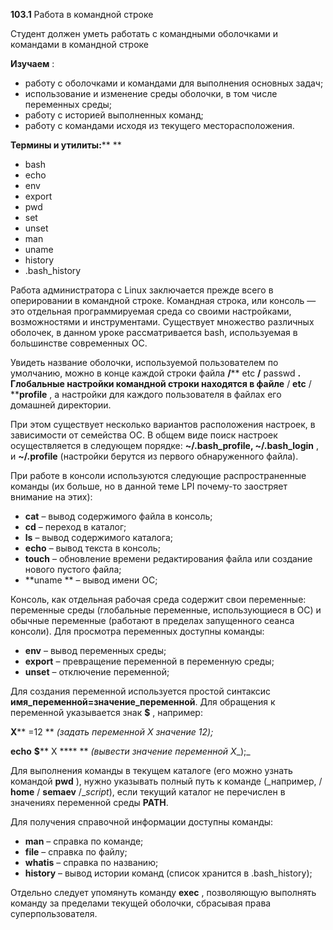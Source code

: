 **103.1** Работа в командной строке

Студент должен уметь работать с командными оболочками и командами в командной строке

**Изучаем** :

- работу с оболочками и командами для выполнения основных задач;
- использование и изменение среды оболочки, в том числе переменных среды;
- работу с историей выполненных команд;
- работу с командами исходя из текущего месторасположения.

**Термины и утилиты:****        **

- bash
- echo
- env
- export
- pwd
- set
- unset
- man
- uname
- history
- .bash\_history

Работа администратора с Linux заключается прежде всего в оперировании в командной строке. Командная строка, или консоль — это отдельная программируемая среда со своими настройками, возможностями и инструментами. Существует множество различных оболочек, в данном уроке рассматривается bash, используемая в большинстве современных ОС.

Увидеть название оболочки, используемой пользователем по умолчанию, можно в конце каждой строки файла **/**** etc ****/**** passwd **. Глобальные настройки командной строки находятся в файле** / ****etc**** / ****profile** , а настройки для каждого пользователя в файлах его домашней директории.

При этом существует несколько вариантов расположения настроек, в зависимости от семейства ОС. В общем виде поиск настроек осуществляется в следующем порядке:   **~/.bash\_profile, ~/.bash\_login** , и **~/.profile** (настройки берутся из первого обнаруженного файла).

При работе в консоли используются следующие распространенные команды (их больше, но в данной теме LPI почему-то заостряет внимание на этих):

- **cat**          –  вывод содержимого файла в консоль;
- **cd**         – переход в каталог;
- **ls**         – вывод содержимого каталога;
- **echo**         – вывод текста в консоль;
- **touch**         – обновление времени редактирования файла или создание нового пустого файла;
- **uname       ** – вывод имени ОС;

Консоль, как отдельная рабочая среда содержит свои переменные: переменные среды (глобальные переменные, использующиеся в ОС) и обычные переменные (работают в пределах запущенного сеанса консоли). Для просмотра переменных доступны команды:

- **env** – вывод переменных среды;
- **export** – превращение переменной в переменную среды;
- **unset** – отключение переменной;

Для создания переменной используется простой синтаксис **имя\_переменной=значение\_переменной**. Для обращения к переменной указывается знак **$** , например:

**X**** =12               ** _(задать переменной_ _X_ _значение 12);_

**echo**   **$**** X ****               ** _(вывести значение переменной_ _X__);_

Для выполнения команды в текущем каталоге (его можно узнать командой **pwd** ), нужно указывать полный путь к команде (_например, / __home__ / __semaev__ /__script_), если текущий каталог не перечислен в значениях переменной среды **PATH**.

Для получения справочной информации доступны команды:

- **man**         – справка по команде;
- **file**         – справка по файлу;
- **whatis** – справка по названию;
- **history** – вывод истории команд (список хранится в .bash\_history);

Отдельно следует упомянуть команду **exec** , позволяющую выполнять команду за пределами текущей оболочки, сбрасывая права суперпользователя.